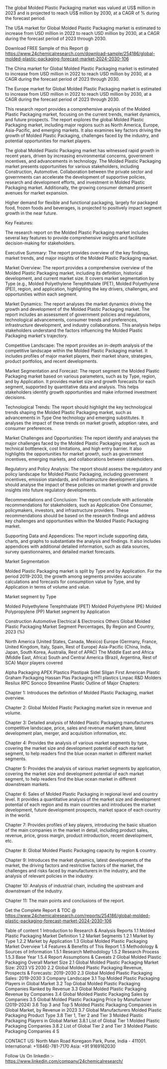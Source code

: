 The global Molded Plastic Packaging market was valued at US$ million in 2023 and is projected to reach US$ million by 2030, at a CAGR of % during the forecast period.

The USA market for Global Molded Plastic Packaging market is estimated to increase from USD million in 2022 to reach USD million by 2030, at a CAGR during the forecast period of 2023 through 2030.

Download FREE Sample of this Report @ https://www.24chemicalresearch.com/download-sample/254186/global-molded-plastic-packaging-forecast-market-2024-2030-106

The China market for Global Molded Plastic Packaging market is estimated to increase from USD million in 2022 to reach USD million by 2030, at a CAGR during the forecast period of 2023 through 2030.

The Europe market for Global Molded Plastic Packaging market is estimated to increase from USD million in 2022 to reach USD million by 2030, at a CAGR during the forecast period of 2023 through 2030.

This research report provides a comprehensive analysis of the Molded Plastic Packaging market, focusing on the current trends, market dynamics, and future prospects. The report explores the global Molded Plastic Packaging market, including major regions such as North America, Europe, Asia-Pacific, and emerging markets. It also examines key factors driving the growth of Molded Plastic Packaging, challenges faced by the industry, and potential opportunities for market players.

The global Molded Plastic Packaging market has witnessed rapid growth in recent years, driven by increasing environmental concerns, government incentives, and advancements in technology. The Molded Plastic Packaging market presents opportunities for various stakeholders, including Construction, Automotive. Collaboration between the private sector and governments can accelerate the development of supportive policies, research and development efforts, and investment in Molded Plastic Packaging market. Additionally, the growing consumer demand present avenues for market expansion.

Higher demand for flexible and functional packaging, largely for packaged food, frozen foods and beverages, is projected to positively impact segment growth in the near future.

Key Features:

The research report on the Molded Plastic Packaging market includes several key features to provide comprehensive insights and facilitate decision-making for stakeholders.

Executive Summary: The report provides overview of the key findings, market trends, and major insights of the Molded Plastic Packaging market.

Market Overview: The report provides a comprehensive overview of the Molded Plastic Packaging market, including its definition, historical development, and current market size. It covers market segmentation by Type (e.g., Molded Polyethylene Terephthalate (PET), Molded Polyethylene (PE)), region, and application, highlighting the key drivers, challenges, and opportunities within each segment.

Market Dynamics: The report analyses the market dynamics driving the growth and development of the Molded Plastic Packaging market. The report includes an assessment of government policies and regulations, technological advancements, consumer trends and preferences, infrastructure development, and industry collaborations. This analysis helps stakeholders understand the factors influencing the Molded Plastic Packaging market's trajectory.

Competitive Landscape: The report provides an in-depth analysis of the competitive landscape within the Molded Plastic Packaging market. It includes profiles of major market players, their market share, strategies, product portfolios, and recent developments.

Market Segmentation and Forecast: The report segment the Molded Plastic Packaging market based on various parameters, such as by Type, region, and by Application. It provides market size and growth forecasts for each segment, supported by quantitative data and analysis. This helps stakeholders identify growth opportunities and make informed investment decisions.

Technological Trends: The report should highlight the key technological trends shaping the Molded Plastic Packaging market, such as advancements in Type One technology and emerging substitutes. It analyses the impact of these trends on market growth, adoption rates, and consumer preferences.

Market Challenges and Opportunities: The report identify and analyses the major challenges faced by the Molded Plastic Packaging market, such as technical bottleneck, cost limitations, and high entry barrier. It also highlights the opportunities for market growth, such as government incentives, emerging markets, and collaborations between stakeholders.

Regulatory and Policy Analysis: The report should assess the regulatory and policy landscape for Molded Plastic Packaging, including government incentives, emission standards, and infrastructure development plans. It should analyse the impact of these policies on market growth and provide insights into future regulatory developments.

Recommendations and Conclusion: The report conclude with actionable recommendations for stakeholders, such as Application One Consumer, policymakers, investors, and infrastructure providers. These recommendations should be based on the research findings and address key challenges and opportunities within the Molded Plastic Packaging market.

Supporting Data and Appendices: The report include supporting data, charts, and graphs to substantiate the analysis and findings. It also includes appendices with additional detailed information, such as data sources, survey questionnaires, and detailed market forecasts.

Market Segmentation

Molded Plastic Packaging market is split by Type and by Application. For the period 2019-2030, the growth among segments provides accurate calculations and forecasts for consumption value by Type, and by Application in terms of volume and value.

Market segment by Type

Molded Polyethylene Terephthalate (PET)
Molded Polyethylene (PE)
Molded Polypropylene (PP)
Market segment by Application

Construction
Automotive
Electrical & Electronics
Others
Global Molded Plastic Packaging Market Segment Percentages, By Region and Country, 2023 (%)

North America (United States, Canada, Mexico)
Europe (Germany, France, United Kingdom, Italy, Spain, Rest of Europe)
Asia-Pacific (China, India, Japan, South Korea, Australia, Rest of APAC)
The Middle East and Africa (Middle East, Africa)
South and Central America (Brazil, Argentina, Rest of SCA)
Major players covered

Alpha Packaging
APEX Plastics
Plastipak
Sidel
Silgan
First American Plastic
Graham Packaging
Hassan Plas Packaging
HTI plastics
Linpac
R&D Molders
Resilux
RPC
Sonoco
Streamline Plastic
Outline of Major Chapters:

Chapter 1: Introduces the definition of Molded Plastic Packaging, market overview.

Chapter 2: Global Molded Plastic Packaging market size in revenue and volume.

Chapter 3: Detailed analysis of Molded Plastic Packaging manufacturers competitive landscape, price, sales and revenue market share, latest development plan, merger, and acquisition information, etc.

Chapter 4: Provides the analysis of various market segments by type, covering the market size and development potential of each market segment, to help readers find the blue ocean market in different market segments.

Chapter 5: Provides the analysis of various market segments by application, covering the market size and development potential of each market segment, to help readers find the blue ocean market in different downstream markets.

Chapter 6: Sales of Molded Plastic Packaging in regional level and country level. It provides a quantitative analysis of the market size and development potential of each region and its main countries and introduces the market development, future development prospects, market space of each country in the world.

Chapter 7: Provides profiles of key players, introducing the basic situation of the main companies in the market in detail, including product sales, revenue, price, gross margin, product introduction, recent development, etc.

Chapter 8: Global Molded Plastic Packaging capacity by region & country.

Chapter 9: Introduces the market dynamics, latest developments of the market, the driving factors and restrictive factors of the market, the challenges and risks faced by manufacturers in the industry, and the analysis of relevant policies in the industry.

Chapter 10: Analysis of industrial chain, including the upstream and downstream of the industry.

Chapter 11: The main points and conclusions of the report.

Get the Complete Report & TOC @ https://www.24chemicalresearch.com/reports/254186/global-molded-plastic-packaging-forecast-market-2024-2030-106

Table of content
1 Introduction to Research & Analysis Reports
1.1 Molded Plastic Packaging Market Definition
1.2 Market Segments
1.2.1 Market by Type
1.2.2 Market by Application
1.3 Global Molded Plastic Packaging Market Overview
1.4 Features & Benefits of This Report
1.5 Methodology & Sources of Information
1.5.1 Research Methodology
1.5.2 Research Process
1.5.3 Base Year
1.5.4 Report Assumptions & Caveats
2 Global Molded Plastic Packaging Overall Market Size
2.1 Global Molded Plastic Packaging Market Size: 2023 VS 2030
2.2 Global Molded Plastic Packaging Revenue, Prospects & Forecasts: 2019-2030
2.3 Global Molded Plastic Packaging Sales: 2019-2030
3 Company Landscape
3.1 Top Molded Plastic Packaging Players in Global Market
3.2 Top Global Molded Plastic Packaging Companies Ranked by Revenue
3.3 Global Molded Plastic Packaging Revenue by Companies
3.4 Global Molded Plastic Packaging Sales by Companies
3.5 Global Molded Plastic Packaging Price by Manufacturer (2019-2024)
3.6 Top 3 and Top 5 Molded Plastic Packaging Companies in Global Market, by Revenue in 2023
3.7 Global Manufacturers Molded Plastic Packaging Product Type
3.8 Tier 1, Tier 2 and Tier 3 Molded Plastic Packaging Players in Global Market
3.8.1 List of Global Tier 1 Molded Plastic Packaging Companies
3.8.2 List of Global Tier 2 and Tier 3 Molded Plastic Packaging Companies
4 S

CONTACT US:
North Main Road Koregaon Park, Pune, India - 411001.
International: +1(646)-781-7170
Asia: +91 9169162030

Follow Us On linkedin :- https://www.linkedin.com/company/24chemicalresearch/
